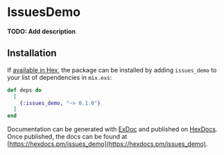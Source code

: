 # IssuesDemo

**TODO: Add description**

## Installation

If [available in Hex](https://hex.pm/docs/publish), the package can be installed
by adding `issues_demo` to your list of dependencies in `mix.exs`:

```elixir
def deps do
  [
    {:issues_demo, "~> 0.1.0"}
  ]
end
```

Documentation can be generated with [ExDoc](https://github.com/elixir-lang/ex_doc)
and published on [HexDocs](https://hexdocs.pm). Once published, the docs can
be found at [https://hexdocs.pm/issues_demo](https://hexdocs.pm/issues_demo).


